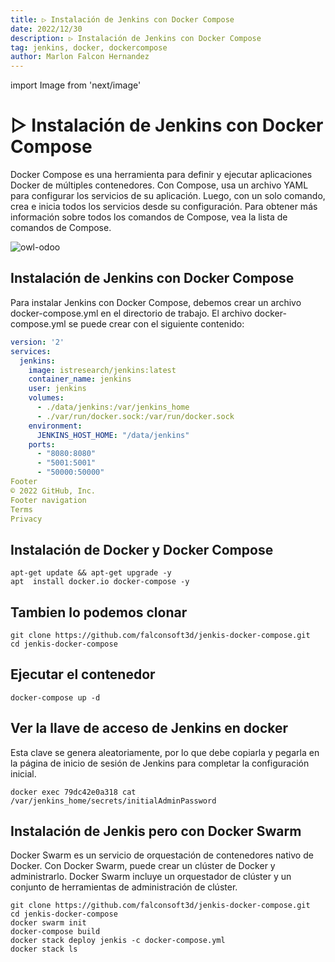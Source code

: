 ```yaml
---
title: ▷ Instalación de Jenkins con Docker Compose
date: 2022/12/30
description: ▷ Instalación de Jenkins con Docker Compose
tag: jenkins, docker, dockercompose
author: Marlon Falcon Hernandez
---
```

import Image from 'next/image'

# ▷ Instalación de Jenkins con Docker Compose

Docker Compose es una herramienta para definir y ejecutar aplicaciones Docker de múltiples contenedores. Con Compose, usa un archivo YAML para configurar los servicios de su aplicación. Luego, con un solo comando, crea e inicia todos los servicios desde su configuración. Para obtener más información sobre todos los comandos de Compose, vea la lista de comandos de Compose.


<Image
  src="/images/posts/jenkins-docker.png"
  alt="owl-odoo"
  width={1280}
  height={720}
  priority
  className="next-image"
/>

## Instalación de Jenkins con Docker Compose

Para instalar Jenkins con Docker Compose, debemos crear un archivo docker-compose.yml en el directorio de trabajo. El archivo docker-compose.yml se puede crear con el siguiente contenido:


```yaml
version: '2'
services:
  jenkins:
    image: istresearch/jenkins:latest
    container_name: jenkins
    user: jenkins
    volumes:
      - ./data/jenkins:/var/jenkins_home
      - ./var/run/docker.sock:/var/run/docker.sock
    environment:
      JENKINS_HOST_HOME: "/data/jenkins"
    ports:
      - "8080:8080"
      - "5001:5001"
      - "50000:50000"
Footer
© 2022 GitHub, Inc.
Footer navigation
Terms
Privacy
```

## Instalación de Docker y Docker Compose
```
apt-get update && apt-get upgrade -y
apt  install docker.io docker-compose -y
```

## Tambien lo podemos clonar
```
git clone https://github.com/falconsoft3d/jenkis-docker-compose.git
cd jenkis-docker-compose
```

## Ejecutar el contenedor
```
docker-compose up -d
```

## Ver la llave de acceso de Jenkins en docker
Esta clave se genera aleatoriamente, por lo que debe copiarla y pegarla en la página de inicio de sesión de Jenkins para completar la configuración inicial.
```
docker exec 79dc42e0a318 cat /var/jenkins_home/secrets/initialAdminPassword
```

## Instalación de Jenkis pero con Docker Swarm
Docker Swarm es un servicio de orquestación de contenedores nativo de Docker. Con Docker Swarm, puede crear un clúster de Docker y administrarlo. Docker Swarm incluye un orquestador de clúster y un conjunto de herramientas de administración de clúster.
```
git clone https://github.com/falconsoft3d/jenkis-docker-compose.git
cd jenkis-docker-compose
docker swarm init
docker-compose build
docker stack deploy jenkis -c docker-compose.yml
docker stack ls
```
